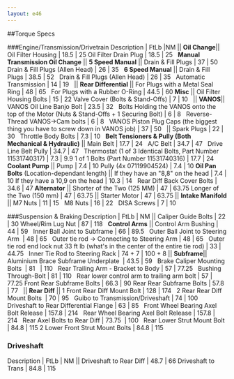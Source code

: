 ```yaml
---
layout: e46
---
```


##Torque Specs

###Engine/Transmission/Drivetrain
Description | FtLb |NM
||
**Oil Change**||
Oil Filter Housing | 18.5 | 25
Oil Filter Drain Plug | 18.5 | 25  
**Manual Transmission Oil Change** ||
**5 Speed Manual** ||
Drain & Fill Plugs | 37 | 50
Drain & Fill Plugs (Allen Head) | 26 | 35  
**6 Speed Manual** ||
Drain & Fill Plugs | 38.5 | 52  
Drain & Fill Plugs (Allen Head) | 26 | 35  
Automatic Transmission | 14 | 19  
||
**Rear Differential** ||
For Plugs with a Metal Seal Ring | 48  | 65  
For Plugs with a Rubber O-Ring | 44.5  | 60
**Misc** ||
Oil Filter Housing Bolts | 15  | 22
Valve Cover (Bolts & Stand-Offs) | 7  | 10  
||
**VANOS**||
VANOS Oil Line Banjo Bolt | 23.5  | 32  
Bolts Holding the VANOS onto the top of the Motor (Nuts & Stand-Offs + 1 Securing Bolt) | 6  | 8  
Reverse-Thread VANOS->Cam bolts | 6  | 8  
VANOS Piston Plug Caps (the biggest thing you have to screw down in VANOS job) | 37  | 50  
||
Spark Plugs | 22  | 30  
Throttle Body Bolts | 7.3  | 10  
**Belt Tensioners & Pully (Both Mechanical & Hydraulic)** ||
Main Belt | 17.7 | 24  
A/C Belt | 34.7 | 47  
Drive Line Belt Pully | 34.7 | 47  
Thermostat (1 of 3 Identical Bolts, Part Number 11531740317) | 7.3 | 9.9
1 of 1 Bolts (Part Number 11531740316) | 17.7 | 24
**Coolant Pump** ||
Pump | 7.4 | 10
Pully (4x 07119904524) | 7.4 | 10
**Oil Pan Bolts** (Location-dependant length) ||
If they have an "8,8" on the head | 7.4 | 10
If they have a 10,9 on the head | 10.3 | 14  
Rear Diff Back Cover Bolts | 34.6 | 47
**Alternator** ||
Shorter of the Two (125 MM) | 47 | 63.75
Longer of the Two (150 mm) | 47 | 63.75
||
Starter Motor | 47 | 63.75
||
**Intake Manifold** ||
M7 Nuts | 11 | 15  
M8 Nuts | 16 | 22  
DISA Screws | 7 | 10  

###Suspension & Braking
Description | FtLb | NM
||
Caliper Guide Bolts | 22 | 30
Wheel/Rim Lug Nut | 87 | 118  
**Control Arms** ||
Control Arm Bushing | 44  | 59  
Inner Ball Joint to Subframe | 66 | 89.5  
Outer Ball Joint to Steering Arm  | 48 | 65  
Outer tie rod -> Connecting to Steering Arm | 48  | 65  
Outer tie rod end lock nut 33 ft lb (what's in the center of the entire tie rod) | 33 | 44.75  
Inner Tie Rod to Steering Rack | 74 + 7 | 100 + 8
||
**Subframe**||
Aluminium Brace Subframe Underplate  | 43.5 | 59  
Brake Caliper Mounting Bolts  | 81   | 110  
Rear Trailing Arm - Bracket to Body | 57  | 77.25  
Bushing Through-Bolt | 81 | 110  
Rear lower control arm to trailing arm bolt | 57  | 77.25
Front Rear Subframe Bolts | 66.3 | 90
Rear Rear Subframe Bolts | 57.8 | 77  
||
**Rear Diff** ||
1 Front Rear Diff Mount Bolt | 128  | 174  
2 Rear Rear Diff Mount Bolts  | 70 | 95  
Guibo to Transmission/Driveshaft | 74 | 100  
Driveshaft to Rear Differential Flange | 63 | 85  
Front Wheel Bearing Axel Bolt Release | 157.8 | 214  
Rear Wheel Bearing Axel Bolt Release | 157.8 | 214  
Rear Axel Bolts to Rear Diff | 73.75  | 100  
Rear Lower Strut Mount Bolt | 84.8 | 115
2 Lower Front Strut Mount Bolts | 84.8 | 115

### Driveshaft
Description | FtLb | NM
||
Driveshaft to Rear Diff | 48.7 | 66
Driveshaft to Trans | 84.8 | 115
